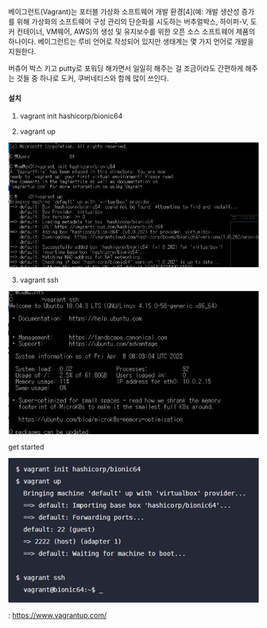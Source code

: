 베이그런트(Vagrant)는 포터블 가상화 소프트웨어 개발 환경[4](예: 개발 생산성 증가를 위해 가상화의 소프트웨어 구성 관리의 단순화를 시도하는 버추얼박스, 하이퍼-V, 도커 컨테이너, VM웨어, AWS)의 생성 및 유지보수를 위한 오픈 소스 소프트웨어 제품의 하나이다. 베이그런트는 루비 언어로 작성되어 있지만 생태계는 몇 가지 언어로 개발을 지원한다.

버츄어 박스 키고 putty로 포워딩 해가면서 일일히 해주는 걸 조금이라도 간편하게 해주는 것들 중 하나로 도커, 쿠버네티스와 함께 많이 쓰인다.

#### 설치

1. vagrant init hashicorp/bionic64

2. vagrant up

![KakaoTalk_20220408_170523009](/assets/KakaoTalk_20220408_170523009.png)

3. vagrant ssh


![KakaoTalk_20220408_170523118](/assets/KakaoTalk_20220408_170523118.png)




get started

![KakaoTalk_20220408_170523227](/assets/KakaoTalk_20220408_170523227.png)

: https://www.vagrantup.com/
